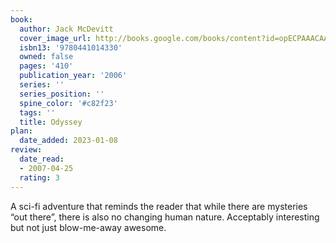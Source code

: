 ```yaml
---
book:
  author: Jack McDevitt
  cover_image_url: http://books.google.com/books/content?id=opECPAAACAAJ&printsec=frontcover&img=1&zoom=1&source=gbs_api
  isbn13: '9780441014330'
  owned: false
  pages: '410'
  publication_year: '2006'
  series: ''
  series_position: ''
  spine_color: '#c82f23'
  tags: ''
  title: Odyssey
plan:
  date_added: 2023-01-08
review:
  date_read:
  - 2007-04-25
  rating: 3
---
```


A sci-fi adventure that reminds the reader that while there are mysteries “out there”, there is also no changing human nature. Acceptably interesting but not just blow-me-away awesome.
